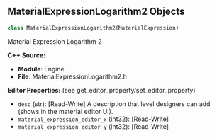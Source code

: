 ## MaterialExpressionLogarithm2 Objects

```python
class MaterialExpressionLogarithm2(MaterialExpression)
```

Material Expression Logarithm 2

**C++ Source:**

- **Module**: Engine
- **File**: MaterialExpressionLogarithm2.h

**Editor Properties:** (see get_editor_property/set_editor_property)

- ``desc`` (str):  [Read-Write] A description that level designers can add (shows in the material editor UI).
- ``material_expression_editor_x`` (int32):  [Read-Write]
- ``material_expression_editor_y`` (int32):  [Read-Write]

<a id="unreal.MaterialExpressionMakeMaterialAttributes"></a>